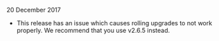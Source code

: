 20 December 2017

- This release has an issue which causes rolling upgrades to not work properly. We recommend that you use v2.6.5 instead.
